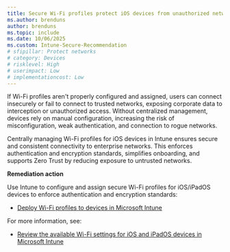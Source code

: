 ```yaml
---
title: Secure Wi-Fi profiles protect iOS devices from unauthorized network access
ms.author: brenduns
author: brenduns
ms.topic: include
ms.date: 10/06/2025
ms.custom: Intune-Secure-Recommendation
# sfipillar: Protect networks
# category: Devices
# risklevel: High
# userimpact: Low
# implementationcost: Low
---
```

If Wi-Fi profiles aren't properly configured and assigned, users can connect insecurely or fail to connect to trusted networks, exposing corporate data to interception or unauthorized access. Without centralized management, devices rely on manual configuration, increasing the risk of misconfiguration, weak authentication, and connection to rogue networks.

Centrally managing Wi-Fi profiles for iOS devices in Intune ensures secure and consistent connectivity to enterprise networks. This enforces authentication and encryption standards, simplifies onboarding, and supports Zero Trust by reducing exposure to untrusted networks.

**Remediation action**

Use Intune to configure and assign secure Wi-Fi profiles for iOS/iPadOS devices to enforce authentication and encryption standards:

- [Deploy Wi-Fi profiles to devices in Microsoft Intune](/intune/intune-service/configuration/wi-fi-settings-configure#create-the-profile)

For more information, see:  
- [Review the available Wi-Fi settings for iOS and iPadOS devices in Microsoft Intune](/intune/intune-service/configuration/wi-fi-settings-ios)
